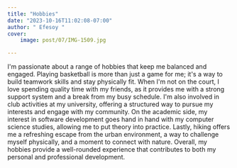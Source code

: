 ```yaml
---
title: "Hobbies"
date: "2023-10-16T11:02:08-07:00"
author: " Efesoy "
cover:
    image: post/07/IMG-1509.jpg

---
```

I'm passionate about a range of hobbies that keep me balanced and engaged. Playing basketball is more than just a game for me; it's a way to build teamwork skills and stay physically fit. When I'm not on the court, I love spending quality time with my friends, as it provides me with a strong support system and a break from my busy schedule. I'm also involved in club activities at my university, offering a structured way to pursue my interests and engage with my community. On the academic side, my interest in software development goes hand in hand with my computer science studies, allowing me to put theory into practice. Lastly, hiking offers me a refreshing escape from the urban environment, a way to challenge myself physically, and a moment to connect with nature. Overall, my hobbies provide a well-rounded experience that contributes to both my personal and professional development.